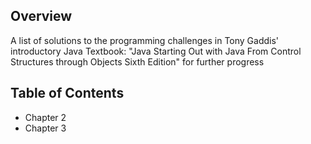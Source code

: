 ## Overview
A list of solutions to the programming challenges in Tony Gaddis' introductory Java Textbook: "Java Starting Out with Java From Control Structures through Objects Sixth Edition" for further progress

## Table of Contents
- Chapter 2
- Chapter 3


